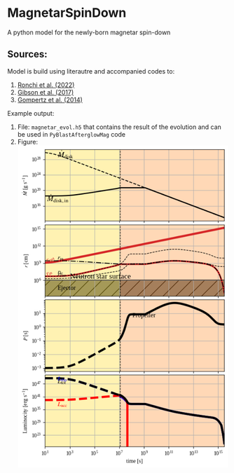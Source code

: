 # MagnetarSpinDown
A python model for the newly-born magnetar spin-down
## Sources:  
Model is build using literautre and accompanied codes to:
1. [Ronchi et al. (2022)](https://arxiv.org/abs/2201.11704)
2. [Gibson et al. (2017)](https://academic.oup.com/mnras/article/470/4/4925/3869630)
3. [Gompertz et al. (2014)](https://academic.oup.com/mnras/article/438/1/240/1031361)

Example output:
1. File: `magnetar_evol.h5` that contains the result of the evolution and can be used in `PyBlastAfterglowMag` code
2. Figure:
![alt text](example.png "Title")